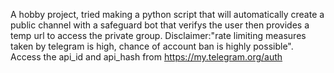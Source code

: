 A hobby project, tried making a python script that will automatically create a public channel with a safeguard bot  that verifys the user then provides a temp url to access the private group.
Disclaimer:"rate limiting measures taken by telegram is high, chance of account ban is highly possible".
Access the api_id and api_hash from https://my.telegram.org/auth
